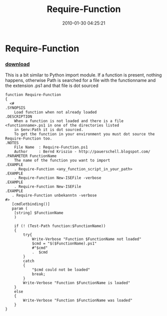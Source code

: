﻿---
pid:            1617
poster:         Bernd Kriszio
title:           Require-Function
date:           2010-01-30 04:25:21
format:         posh
parent:         0
parent:         0

---

#  Require-Function

### [download](1617.ps1)

This is a bit similar to Python import module. If a function is present, nothing happens, otherwise Path is searched for a file with the functionname and the extension .ps1 and that file is dot sourced

```posh
function Require-Function
{
  <# 
.SYNOPSIS 
    Load function when not already loaded    
.DESCRIPTION 
    When a function is not loaded and there is a file <functionname>.ps1 in one of the directories listed
    in $env:Path it is dot sourced.
    To get the function in your environment you must dot source the Require-Function too.
.NOTES 
    File Name  : Require-Function.ps1 
    Author     : Bernd Kriszio - http://pauerschell.blogspot.com/ 
.PARAMETER FunctionName
    The name of the function you want to import
.EXAMPLE 
    . Require-Function <any_function_script_in_your_path>
.EXAMPLE 
    . Require-Function New-ISEFile -verbose
.EXAMPLE 
    . Require-Function New-ISEFile
.EXAMPLE 
   . Require-Function unbekanntn -verbose
#> 
   [cmdletbinding()]
   param (
    [string] $FunctionName
    )
    
    if (! (Test-Path function:$FunctionName))
    {
        try{
            Write-Verbose "Function $FunctionName not loaded"
            $cmd = "$($FunctionName).ps1"
            #"$cmd" 
            .  $cmd
        }
        catch
        {
            "$cmd could not be loaded"
            break;
        }
        Write-Verbose "Function $FunctionName is loaded"
    }
    else
    {
        Write-Verbose "Function $FunctionName was loaded"
    }
}

```
